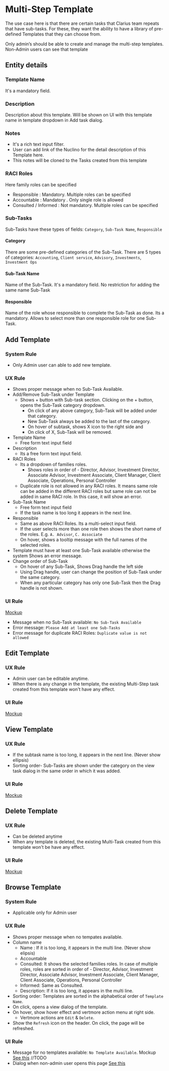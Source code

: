 # Multi-Step Template

The use case here is that there are certain tasks that Clarius team repeats that have sub-tasks.  For these, they want the ability to have a library of pre-defined Templates that they can choose from.

Only admin’s should be able to create and manage the multi-step templates. Non-Admin users can see that template 

## Entity details

### Template Name
It's a mandatory field.

### Description
Description about this template. Will be shown on UI with this template name in template dropdown in Add task dialog.

### Notes
- It's a rich text input filter.
- User can add link of the Nuclino for the detail description of this Template here.
- This notes will be cloned to the Tasks created from this template

### RACI Roles
Here family roles can be specified
- Responsible : Mandatory. Multiple roles can be specified
- Accountable : Mandatory . Only single role is allowed
- Consulted / Informed : Not mandatory. Multiple roles can be specified

### Sub-Tasks
Sub-Tasks have these types of fields: `Category`, `Sub-Task Name`, `Responsible`

#### Category
There are some pre-defined categories of the Sub-Task.
There are 5 types of categories: `Accounting`, `Client service`, `Advisory`, `Investments`, `Investment Ops`

#### Sub-Task Name
Name of the Sub-Task. It's a mandatory field.
No restriction for adding the same name Sub-Task

#### Responsible
Name of the role whose responsible to complete the Sub-Task as done. Its a mandatory. Allows to select more than one responsible role for one Sub-Task.

## Add Template
### System Rule
- Only Admin user can able to add new template.

### UX Rule
- Shows proper message when no Sub-Task Available.
- Add/Remove Sub-Task under Template
  - Shows + button with Sub-task section. Clicking on the + button, opens the Sub-Task category dropdown. 
    - On click of any above category, Sub-Task will be added under that category.
    - New Sub-Task always be added to the last of the category.
    - On hover of subtask, shows X icon to the right side and
    - On click of X, Sub-Task will be removed.
- Template Name
  - Free form text input field
- Description
  - Its a free form text input field.    
- RACI Roles 
  - Its a dropdown of families roles.
    - Shows roles in order of - Director, Advisor, Investment Director, Associate Advisor, Investment Associate, Client Manager, Client Associate, Operations, Personal Controller
  - Duplicate role is not allowed in any RACI roles. It means same role can be added in the different RACI roles but same role can not be added in same RACI role. In this case, it will show an error.
- Sub-Task Name
  - Free form text input field
  - If the task name is too long it appears in the next line.
- Responsible
  - Same as above RACI Roles. Its a multi-select input field.
  - If the user selects more than one role then shows the short name of the roles. E.g. `A. Advisor`, `C. Associate` 
  - On hover, shows a tooltip message with the full names of the selected roles.
- Template must have at least one Sub-Task available otherwise the system Shows an error message.
- Change order of Sub-Task
  - On hover of any Sub-Task, Shows Drag handle the left side 
  - Using Drag handle, user can change the position of Sub-Task under the same category.
  - When any particular category has only one Sub-Task then the Drag handle is not shown.

### UI Rule
[Mockup](https://drive.google.com/file/d/1RXs1cr4PMLi44F6jgLUrzlG4k2gdf4Ox/view)
- Message when no Sub-Task available: `No Sub-Task Available`
- Error message: `Please Add at least one Sub-Tasks`
- Error message for duplicate RACI Roles: `Duplicate value is not allowed`

## Edit Template
### UX Rule
- Admin user can be editable anytime.
- When there is any change in the template, the existing Multi-Step task created from this template won't have any effect.

### UI Rule
[Mockup](https://drive.google.com/file/d/1RXs1cr4PMLi44F6jgLUrzlG4k2gdf4Ox/view)


## View Template
### UX Rule
- If the subtask name is too long, it appears in the next line. (Never show ellipsis)
- Sorting order- Sub-Tasks are shown under the category on the view task dialog in the same order in which it was added.

### UI Rule
[Mockup](https://drive.google.com/file/d/1KPGYZNyDayE4xvrnxfHwhWEyaE0EAcZI/view)


## Delete Template
### UX Rule
- Can be deleted anytime
- When any template is deleted, the existing Multi-Task created from this template won't be have any effect.

### UI Rule
[Mockup](//TODO)


## Browse Template
### System Rule
- Applicable only for Admin user

### UX Rule
- Shows proper message when no tempates available.
- Column name
  - Name : If it is too long, it appears in the multi line. (Never show elipsis)
  - Accountable
  - Consulted: It shows the selected families roles. In case of multiple roles, roles are sorted in order of - Director, Advisor, Investment Director, Associate Advisor, Investment Associate, Client Manager, Client Associate, Operations, Personal Controller
  - Informed: Same as Consulted.
  - Description: If it is too long, it appears in the multi line.
- Sorting order: Templates are sorted in the alphabetical order of `Template Name`.
- On click, opens a view dialog of the template.
- On hover, show hover effect and vertmore action menu at right side.
  - Vertmore actions are `Edit` & `Delete`.
- Show the `Refresh` icon on the header. On click, the page will be refreshed.

### UI Rule
- Message for no templates available: `No Template Available`.
Mockup [See this](https://drive.google.com/file/d/1kvHsG1RHnLJ6b4ynYNEySL3-meqicDRb/view?usp=sharing) //TODO
- Dialog when non-admin user opens this page [See this](https://drive.google.com/file/d/1XPxK3nuz3I4CaudPF1pmhEobbQFYcCf0/view?usp=sharing)
